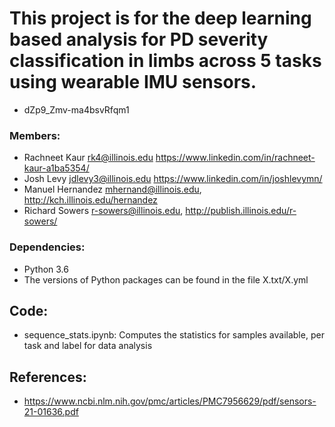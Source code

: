 # This project is for the deep learning based analysis for PD severity classification in limbs across 5 tasks using wearable IMU sensors. 
* dZp9_Zmv-ma4bsvRfqm1

### Members:
* Rachneet Kaur rk4@illinois.edu https://www.linkedin.com/in/rachneet-kaur-a1ba5354/
* Josh Levy jdlevy3@illinois.edu https://www.linkedin.com/in/joshlevymn/
* Manuel Hernandez mhernand@illinois.edu, http://kch.illinois.edu/hernandez
* Richard Sowers r-sowers@illinois.edu, http://publish.illinois.edu/r-sowers/

### Dependencies:
* Python 3.6
* The versions of Python packages can be found in the file X.txt/X.yml

## Code:
* sequence_stats.ipynb: Computes the statistics for samples available, per task and label for data analysis 

## References:
* https://www.ncbi.nlm.nih.gov/pmc/articles/PMC7956629/pdf/sensors-21-01636.pdf

